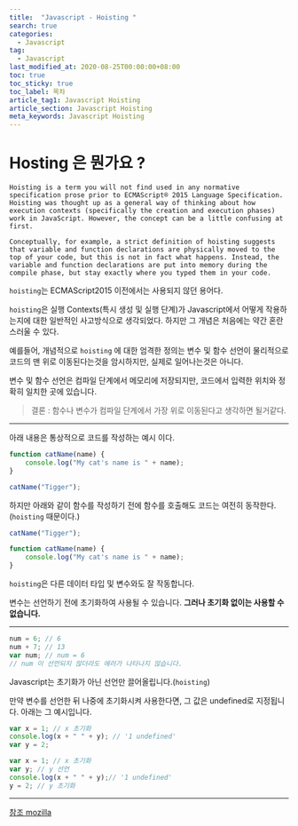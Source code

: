 ```yaml
---
title:  "Javascript - Hoisting "
search: true
categories: 
  - Javascript
tag:
  - Javascript
last_modified_at: 2020-08-25T00:00:00+08:00
toc: true
toc_sticky: true
toc_label: 목차
article_tag1: Javascript Hoisting
article_section: Javascript Hoisting
meta_keywords: Javascript Hoisting
---
```


# Hosting 은 뭔가요 ?

`Hoisting is a term you will not find used in any normative specification prose prior to ECMAScript® 2015 Language Specification. Hoisting was thought up as a general way of thinking about how execution contexts (specifically the creation and execution phases) work in JavaScript. However, the concept can be a little confusing at first.`

`Conceptually, for example, a strict definition of hoisting suggests that variable and function declarations are physically moved to the top of your code, but this is not in fact what happens. Instead, the variable and function declarations are put into memory during the compile phase, but stay exactly where you typed them in your code.`

`hoisting`는 ECMAScript2015 이전에서는 사용되지 않던 용어다.

`hoisting`은 실행 Contexts(특시 생성 및 실행 단계)가 Javascript에서 어떻게 작용하는지에 대한 일반적인 사고방식으로 생각되었다. 하지만 그 개념은 처음에는 약간 혼란스러울 수 있다.

예를들어, 개념적으로 `hoisting` 에 대한 엄격한 정의는 변수 및 함수 선언이 물리적으로 코드의 맨 위로 이동된다는것을 암시하지만, 실제로 일어나는것은 아니다.

변수 및 함수 선언은 컴파일 단계에서 메모리에 저장되지만, 코드에서 입력한 위치와 정확히 일치한 곳에 있습니다.

> 결론 : 함수나 변수가 컴파일 단계에서 가장 위로 이동된다고 생각하면 될거같다.

---

아래 내용은 통상적으로 코드를 작성하는 예시 이다.

```js
function catName(name) {
    console.log("My cat's name is " + name);
}

catName("Tigger");
```

하지만 아래와 같이 함수를 작성하기 전에 함수를 호출해도 코드는 여전히 동작한다. (`hoisting` 때문이다.)

```js
catName("Tigger");

function catName(name) {
    console.log("My cat's name is " + name);
}
```

`hoisting`은 다른 데이터 타입 및 변수와도 잘 작동합니다. 

변수는 선언하기 전에 초기화하여 사용될 수 있습니다. <b>그러나 초기화 없이는 사용할 수 없습니다.</b>

---

```js
num = 6; // 6
num + 7; // 13
var num; // num = 6 
// num 이 선언되지 않더라도 에러가 나타나지 않습니다.
```

Javascript는 초기화가 아닌 선언만 끌어올립니다.(`hoisting`)

만약 변수를 선언한 뒤 나중에 초기화시켜 사용한다면, 그 값은 undefined로 지정됩니다. 아래는 그 예시입니다.

```js
var x = 1; // x 초기화
console.log(x + " " + y); // '1 undefined'
var y = 2;

var x = 1; // x 초기화
var y; // y 선언
console.log(x + " " + y);// '1 undefined'
y = 2; // y 초기화
```

---

[참조 mozilla](https://developer.mozilla.org/ko/docs/Glossary/Hoisting)
